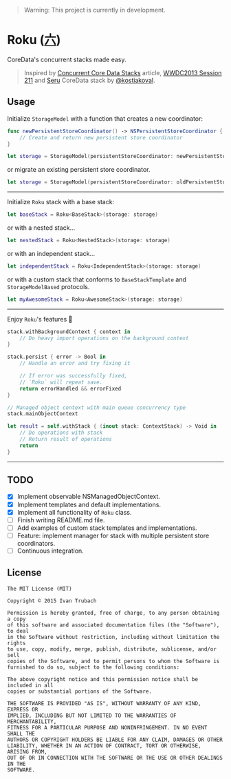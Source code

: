 > Warning:
> This project is currently in development.

# Roku ([六](https://en.wiktionary.org/wiki/六#Numeral))

CoreData's concurrent stacks made easy.

> Inspired by
> [Concurrent Core Data Stacks][Performance] article,
> [WWDC2013 Session 211][HighPerformance]
> and [Seru][Seru] CoreData stack by [@kostiakoval][kostiakoval].

## Usage

Initialize `StorageModel` with a function that creates a new coordinator:

```swift
func newPersistentStoreCoordinator() -> NSPersistentStoreCoordinator {
    // Create and return new persistent store coordinator
}

let storage = StorageModel(persistentStoreCoordinator: newPersistentStoreCoordinator())
```

or migrate an existing persistent store coordinator.

```swift
let storage = StorageModel(persistentStoreCoordinator: oldPersistentStoreCoordinator)
```

--------------------------------------------------------------------------------

Initialize `Roku` stack with a base stack:

```swift
let baseStack = Roku<BaseStack>(storage: storage)
```

or with a nested stack...

```swift
let nestedStack = Roku<NestedStack>(storage: storage)
```

or with an independent stack...

```swift
let independentStack = Roku<IndependentStack>(storage: storage)
```

or with a custom stack that conforms to `BaseStackTemplate` and `StorageModelBased` protocols.

```swift
let myAwesomeStack = Roku<AwesomeStack>(storage: storage)
```

--------------------------------------------------------------------------------

Enjoy `Roku`'s features :tada:

```swift
stack.withBackgroundContext { context in
    // Do heavy import operations on the background context
}

stack.persist { error -> Bool in
    // Handle an error and try fixing it

    // If error was successfully fixed,
    // `Roku` will repeat save.
    return errorHandled && errorFixed
}

// Managed object context with main queue concurrency type
stack.mainObjectContext

let result = self.withStack { (inout stack: ContextStack) -> Void in
    // Do operations with stack
    // Return result of operations
    return
}
```

--------------------------------------------------------------------------------

## TODO
- [x] Implement observable NSManagedObjectContext.
- [x] Implement templates and default implementations.
- [x] Implement all functionality of `Roku` class.
- [ ] Finish writing README.md file.
- [ ] Add examples of custom stack templates and implementations.
- [ ] Feature: implement manager for stack with multiple persistent store coordinators.
- [ ] Continuous integration.

## License

```
The MIT License (MIT)

Copyright © 2015 Ivan Trubach

Permission is hereby granted, free of charge, to any person obtaining a copy
of this software and associated documentation files (the "Software"), to deal
in the Software without restriction, including without limitation the rights
to use, copy, modify, merge, publish, distribute, sublicense, and/or sell
copies of the Software, and to permit persons to whom the Software is
furnished to do so, subject to the following conditions:

The above copyright notice and this permission notice shall be included in all
copies or substantial portions of the Software.

THE SOFTWARE IS PROVIDED "AS IS", WITHOUT WARRANTY OF ANY KIND, EXPRESS OR
IMPLIED, INCLUDING BUT NOT LIMITED TO THE WARRANTIES OF MERCHANTABILITY,
FITNESS FOR A PARTICULAR PURPOSE AND NONINFRINGEMENT. IN NO EVENT SHALL THE
AUTHORS OR COPYRIGHT HOLDERS BE LIABLE FOR ANY CLAIM, DAMAGES OR OTHER
LIABILITY, WHETHER IN AN ACTION OF CONTRACT, TORT OR OTHERWISE, ARISING FROM,
OUT OF OR IN CONNECTION WITH THE SOFTWARE OR THE USE OR OTHER DEALINGS IN THE
SOFTWARE.
```

[kostiakoval]:            https://github.com/kostiakoval
[Seru]:            https://github.com/kostiakoval/Seru

[Performance]:     http://floriankugler.com/2013/04/29/concurrent-core-data-stack-performance-shootout/
[HighPerformance]: https://developer.apple.com/videos/play/wwdc2013-211/
